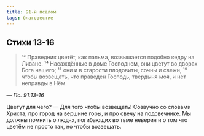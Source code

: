 ```yaml
---
title: 91-й псалом
tags: благовестие
---
```


## Стихи 13-16

> ¹³ Праведник цветёт, как пальма, возвышается подобно кедру на Ливане.
¹⁴ Насаждённые в доме Господнем, они цветут во дворах Бога нашего;
¹⁵ они и в старости плодовиты, сочны и свежи,
¹⁶ чтобы возвещать, что праведен Господь, твердыня моя, и нет неправды в Нём.

— <cite>Пс.&nbsp;91:13-16</cite>

Цветут для чего? — Для того чтобы возвещать! Созвучно со словами Христа, про город на вершине горы, и про свечу на подсвечнике. Мы должны помнить о людях,
погибающих во тьме неверия и о том что цветём не просто так, но чтобы возвещать.

